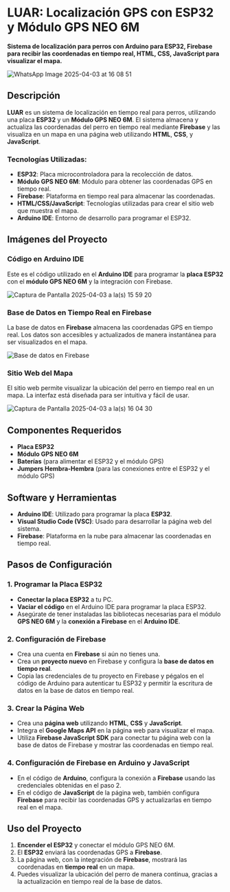 # LUAR: Localización GPS con ESP32 y Módulo GPS NEO 6M

**Sistema de localización para perros con Arduino para ESP32, Firebase para recibir las coordenadas en tiempo real, HTML, CSS, JavaScript para visualizar el mapa.**

![WhatsApp Image 2025-04-03 at 16 08 51](https://github.com/user-attachments/assets/10fec954-a210-425f-b534-b93fbbe87ab7)

## Descripción

**LUAR** es un sistema de localización en tiempo real para perros, utilizando una placa **ESP32** y un **Módulo GPS NEO 6M**. El sistema almacena y actualiza las coordenadas del perro en tiempo real mediante **Firebase** y las visualiza en un mapa en una página web utilizando **HTML**, **CSS**, y **JavaScript**.

### Tecnologías Utilizadas:
- **ESP32**: Placa microcontroladora para la recolección de datos.
- **Módulo GPS NEO 6M**: Módulo para obtener las coordenadas GPS en tiempo real.
- **Firebase**: Plataforma en tiempo real para almacenar las coordenadas.
- **HTML/CSS/JavaScript**: Tecnologías utilizadas para crear el sitio web que muestra el mapa.
- **Arduino IDE**: Entorno de desarrollo para programar el ESP32.

## Imágenes del Proyecto

### **Código en Arduino IDE**
Este es el código utilizado en el **Arduino IDE** para programar la **placa ESP32** con el **módulo GPS NEO 6M** y la integración con Firebase.

![Captura de Pantalla 2025-04-03 a la(s) 15 59 20](https://github.com/user-attachments/assets/417a0b82-addb-481c-ba9f-de563a5e594f)

### **Base de Datos en Tiempo Real en Firebase**
La base de datos en **Firebase** almacena las coordenadas GPS en tiempo real. Los datos son accesibles y actualizados de manera instantánea para ser visualizados en el mapa.

![Base de datos en Firebase](https://github.com/user-attachments/assets/ce41b85c-7bbb-4be4-9684-af32c9cf0b5a)

### **Sitio Web del Mapa**
El sitio web permite visualizar la ubicación del perro en tiempo real en un mapa. La interfaz está diseñada para ser intuitiva y fácil de usar.

![Captura de Pantalla 2025-04-03 a la(s) 16 04 30](https://github.com/user-attachments/assets/e23dfa7e-6081-4025-97f6-a74f390060a4)

## Componentes Requeridos

- **Placa ESP32**
- **Módulo GPS NEO 6M**
- **Baterías** (para alimentar el ESP32 y el módulo GPS)
- **Jumpers Hembra-Hembra** (para las conexiones entre el ESP32 y el módulo GPS)
  
## Software y Herramientas

- **Arduino IDE**: Utilizado para programar la placa **ESP32**.
- **Visual Studio Code (VSC)**: Usado para desarrollar la página web del sistema.
- **Firebase**: Plataforma en la nube para almacenar las coordenadas en tiempo real.

## Pasos de Configuración

### 1. Programar la Placa ESP32
   - **Conectar la placa ESP32** a tu PC.
   - **Vaciar el código** en el Arduino IDE para programar la placa ESP32.
   - Asegúrate de tener instaladas las bibliotecas necesarias para el módulo **GPS NEO 6M** y la **conexión a Firebase** en el **Arduino IDE**.

### 2. Configuración de Firebase
   - Crea una cuenta en **Firebase** si aún no tienes una.
   - Crea un **proyecto nuevo** en Firebase y configura la **base de datos en tiempo real**.
   - Copia las credenciales de tu proyecto en Firebase y pégalos en el código de Arduino para autenticar tu ESP32 y permitir la escritura de datos en la base de datos en tiempo real.

### 3. Crear la Página Web
   - Crea una **página web** utilizando **HTML**, **CSS** y **JavaScript**.
   - Integra el **Google Maps API** en la página web para visualizar el mapa.
   - Utiliza **Firebase JavaScript SDK** para conectar tu página web con la base de datos de Firebase y mostrar las coordenadas en tiempo real.

### 4. Configuración de Firebase en Arduino y JavaScript
   - En el código de **Arduino**, configura la conexión a **Firebase** usando las credenciales obtenidas en el paso 2.
   - En el código de **JavaScript** de la página web, también configura **Firebase** para recibir las coordenadas GPS y actualizarlas en tiempo real en el mapa.

## Uso del Proyecto

1. **Encender el ESP32** y conectar el módulo GPS NEO 6M.
2. El **ESP32** enviará las coordenadas GPS a **Firebase**.
3. La página web, con la integración de **Firebase**, mostrará las coordenadas en **tiempo real** en un mapa.
4. Puedes visualizar la ubicación del perro de manera continua, gracias a la actualización en tiempo real de la base de datos.




